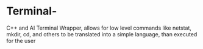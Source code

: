 # Terminal-
C++ and AI Terminal Wrapper, allows for low level commands like netstat, mkdir, cd, and others to be translated into a simple language, than executed for the user

